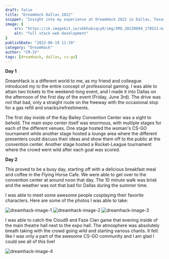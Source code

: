 ```yaml
---
draft: false
title: "DreamHack Dallas 2022"
snippet: "Insight into my experience at DreamHack 2022 in Dallas, Texas."
image: {
    src: "https://ik.imagekit.io/xbkhabiqcy9/img/IMG_20220604_170521-min_VUskFPBk3z.webp?updatedAt=1655666394900",
    alt: "full stack web development"
}
publishDate: "2022-06-19 11:39"
category: "DreamHack"
author: "CM-IV"
tags: [dreamhack, dallas, cs-go]
---
```


**Day 1**

DreamHack is a different world to me, as my friend and colleague introduced my to the entire concept of  professional gaming.  I was able to attain two tickets to the weekend-long event, and I made it into Dallas on the afternoon of the first day of the event (Friday, June 3rd).  The drive was not that bad, only a straight route on the freeway with the occasional stop for a gas refill and snacks/refreshments.

The first day inside of the Kay Bailey Convention Center was a sight to behold.  The main expo center itself was enormous, with multiple stages for each of the different venues.  One stage hosted the woman's CS-GO tournament while another stage hosted a lounge area where the different presenters could discuss their ideas and show them off to the public at the convention center.  Another stage hosted a Rocket-League tournament where the crowd went wild after each goal was scored.

**Day 2**

This proved to be a busy day, starting off with a delicious breakfast meal and coffee in the Flying Horse Cafe.  We were able to get over to the convention center at around noon that day.  The 10 minute walk was brisk and the weather was not that bad for Dallas during the summer time.

I was able to meet some awesome people cosplaying their favorite characters.  Here are some of the photos I was able to take:

<img class="image" alt="dreamhack-image-1" src="https://ik.imagekit.io/xbkhabiqcy9/img/IMG_20220604_171802-min_CiPPtFfF-.webp?ik-sdk-version=javascript-1.4.3&updatedAt=1655666395031" width={860} height={392} alt="Cosplayer photo 1" />

<img class="image" alt="dreamhack-image-2" src="https://ik.imagekit.io/xbkhabiqcy9/img/IMG_20220604_151127-min_ihEIeeubQ.webp?ik-sdk-version=javascript-1.4.3&updatedAt=1655666395259" width={860} height={392} alt="Cosplayer photo 2" />

<img class="image" alt="dreamhack-image-3" src="https://ik.imagekit.io/xbkhabiqcy9/img/IMG_20220604_142939-min_Pg4oALlEU.webp?ik-sdk-version=javascript-1.4.3&updatedAt=1655666395428" width={860} height={392} alt="Cosplayer photo 3" />

I was able to catch the Cloud9 and Faze Clan game that evening inside of the main theatre hall next to the expo hall.  The atmosphere was absolutely breath taking with the crowd going wild and starting various chants.  It felt like I was only a part of the awesome CS-GO community and I am glad I could see all of this live!

<img class="image" alt="dreamhack-image-4" src="https://ik.imagekit.io/xbkhabiqcy9/img/IMG_20220603_183524-min_cXkBJOO3u.webp?ik-sdk-version=javascript-1.4.3&updatedAt=1655666395461" width={860} height={392} alt="CSGO theatre image" />